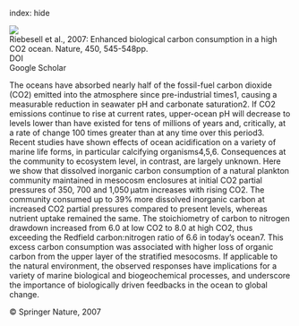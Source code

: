 index: hide

<div class="Citation">
    <div class="Citation-thumb CitationThumb-linked"  data-href="https://doi.org/10.1038/nature06267">
      <img src="https://static.claimspace.cloud/climate-study-static/refs/thumbs/6/Riebesell_et_al_2007-thumb.png" />
    </div>

  <div class="Citation-body">
    <div class="Citation-text">Riebesell et al., 2007: Enhanced biological carbon consumption in a high CO2 ocean. <span class="Article-journal">Nature, </span><span class="Article-volume">450, </span>545-548pp.</div>
    <div class="Citation-links">
      <div class="CitationLink" data-href="https://doi.org/10.1038/nature06267">
        <div class="CitationLink-icon CitationLink-Doi"></div>
        <div class="CitationLink-text">DOI</div>
      </div>
      <div class="CitationLink" data-href="https://scholar.google.com/scholar?q=10.1038/nature06267">
        <div class="CitationLink-icon CitationLink-Scholar"></div>
        <div class="CitationLink-text">Google Scholar</div>
      </div>
    </div>
  </div>
</div>

The oceans have absorbed nearly half of the fossil-fuel carbon dioxide (CO2) emitted into the atmosphere since pre-industrial times1, causing a measurable reduction in seawater pH and carbonate saturation2. If CO2 emissions continue to rise at current rates, upper-ocean pH will decrease to levels lower than have existed for tens of millions of years and, critically, at a rate of change 100 times greater than at any time over this period3. Recent studies have shown effects of ocean acidification on a variety of marine life forms, in particular calcifying organisms4,5,6. Consequences at the community to ecosystem level, in contrast, are largely unknown. Here we show that dissolved inorganic carbon consumption of a natural plankton community maintained in mesocosm enclosures at initial CO2 partial pressures of 350, 700 and 1,050 μatm increases with rising CO2. The community consumed up to 39% more dissolved inorganic carbon at increased CO2 partial pressures compared to present levels, whereas nutrient uptake remained the same. The stoichiometry of carbon to nitrogen drawdown increased from 6.0 at low CO2 to 8.0 at high CO2, thus exceeding the Redfield carbon:nitrogen ratio of 6.6 in today’s ocean7. This excess carbon consumption was associated with higher loss of organic carbon from the upper layer of the stratified mesocosms. If applicable to the natural environment, the observed responses have implications for a variety of marine biological and biogeochemical processes, and underscore the importance of biologically driven feedbacks in the ocean to global change.

<div class="Citation-copy">
&copy; Springer Nature, 2007
</div>